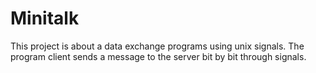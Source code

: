 # Minitalk
This project is about a data exchange programs using unix signals. The program client sends a message to the server bit by bit through signals.  
